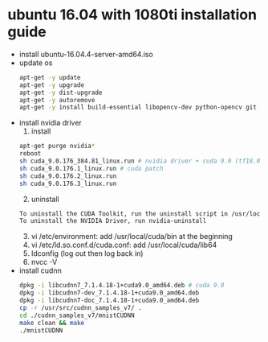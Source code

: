 # ubuntu 16.04 with 1080ti installation guide
- install ubuntu-16.04.4-server-amd64.iso
- update os
  ```sh
  apt-get -y update
  apt-get -y upgrade
  apt-get -y dist-upgrade
  apt-get -y autoremove
  apt-get -y install build-essential libopencv-dev python-opencv git
  ```
- install nvidia driver
  1. install
  ```sh
  apt-get purge nvidia*
  reboot
  sh cuda_9.0.176_384.81_linux.run # nvidia driver + cuda 9.0 (tf18.0 compatable)
  sh cuda_9.0.176.1_linux.run # cuda patch
  sh cuda_9.0.176.2_linux.run
  sh cuda_9.0.176.3_linux.run
  ```
  2. uninstall
  ```sh
  To uninstall the CUDA Toolkit, run the uninstall script in /usr/local/cuda-9.2/bin
  To uninstall the NVIDIA Driver, run nvidia-uninstall
  ```
  3. vi /etc/environment: add /usr/local/cuda/bin at the beginning
  4. vi /etc/ld.so.conf.d/cuda.conf: add /usr/local/cuda/lib64
  5. ldconfig (log out then log back in)
  6. nvcc -V
- install cudnn
  ```sh
  dpkg -i libcudnn7_7.1.4.18-1+cuda9.0_amd64.deb # cuda 9.0
  dpkg -i libcudnn7-dev_7.1.4.18-1+cuda9.0_amd64.deb
  dpkg -i libcudnn7-doc_7.1.4.18-1+cuda9.0_amd64.deb
  cp -r /usr/src/cudnn_samples_v7/ .
  cd ./cudnn_samples_v7/mnistCUDNN
  make clean && make
  ./mnistCUDNN
  ```
  
